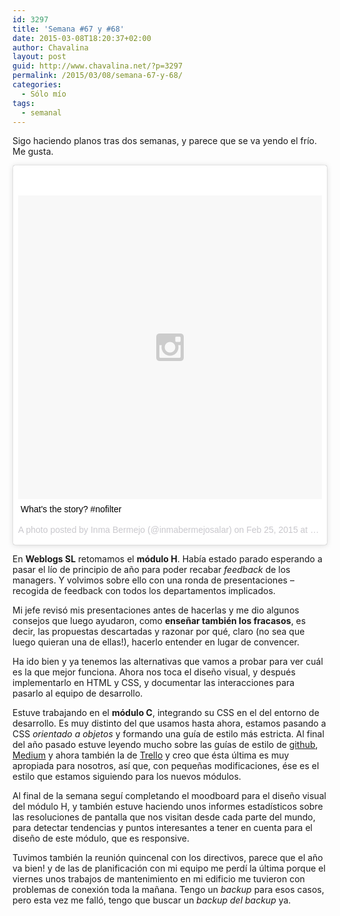 ```yaml
---
id: 3297
title: 'Semana #67 y #68'
date: 2015-03-08T18:20:37+02:00
author: Chavalina
layout: post
guid: http://www.chavalina.net/?p=3297
permalink: /2015/03/08/semana-67-y-68/
categories:
  - Sólo mío
tags:
  - semanal
---
```

Sigo haciendo planos tras dos semanas, y parece que se va yendo el frío. Me gusta.

<blockquote class="instagram-media" data-instgrm-captioned data-instgrm-version="4" style=" background:#FFF; border:0; border-radius:3px; box-shadow:0 0 1px 0 rgba(0,0,0,0.5),0 1px 10px 0 rgba(0,0,0,0.15); margin: 1px; max-width:658px; padding:0; width:99.375%; width:-webkit-calc(100% - 2px); width:calc(100% - 2px);"><div style="padding:8px;"> <div style=" background:#F8F8F8; line-height:0; margin-top:40px; padding:50% 0; text-align:center; width:100%;"> <div style=" background:url(data:image/png;base64,iVBORw0KGgoAAAANSUhEUgAAACwAAAAsCAMAAAApWqozAAAAGFBMVEUiIiI9PT0eHh4gIB4hIBkcHBwcHBwcHBydr+JQAAAACHRSTlMABA4YHyQsM5jtaMwAAADfSURBVDjL7ZVBEgMhCAQBAf//42xcNbpAqakcM0ftUmFAAIBE81IqBJdS3lS6zs3bIpB9WED3YYXFPmHRfT8sgyrCP1x8uEUxLMzNWElFOYCV6mHWWwMzdPEKHlhLw7NWJqkHc4uIZphavDzA2JPzUDsBZziNae2S6owH8xPmX8G7zzgKEOPUoYHvGz1TBCxMkd3kwNVbU0gKHkx+iZILf77IofhrY1nYFnB/lQPb79drWOyJVa/DAvg9B/rLB4cC+Nqgdz/TvBbBnr6GBReqn/nRmDgaQEej7WhonozjF+Y2I/fZou/qAAAAAElFTkSuQmCC); display:block; height:44px; margin:0 auto -44px; position:relative; top:-22px; width:44px;"></div></div> <p style=" margin:8px 0 0 0; padding:0 4px;"> <a href="https://instagram.com/p/ziiQBItsrJ/" style=" color:#000; font-family:Arial,sans-serif; font-size:14px; font-style:normal; font-weight:normal; line-height:17px; text-decoration:none; word-wrap:break-word;" target="_top">What's the story? #nofilter</a></p> <p style=" color:#c9c8cd; font-family:Arial,sans-serif; font-size:14px; line-height:17px; margin-bottom:0; margin-top:8px; overflow:hidden; padding:8px 0 7px; text-align:center; text-overflow:ellipsis; white-space:nowrap;">A photo posted by Inma Bermejo (@inmabermejosalar) on <time style=" font-family:Arial,sans-serif; font-size:14px; line-height:17px;" datetime="2015-02-25T21:41:35+00:00">Feb 25, 2015 at 1:41pm PST</time></p></div></blockquote>

En **Weblogs SL** retomamos el **módulo H**. Había estado parado esperando a pasar el lío de principio de año para poder recabar _feedback_ de los managers. Y volvimos sobre ello con una ronda de presentaciones &#8211; recogida de feedback con todos los departamentos implicados. 

Mi jefe revisó mis presentaciones antes de hacerlas y me dio algunos consejos que luego ayudaron, como **enseñar también los fracasos**, es decir, las propuestas descartadas y razonar por qué, claro (no sea que luego quieran una de ellas!), hacerlo entender en lugar de convencer. 

Ha ido bien y ya tenemos las alternativas que vamos a probar para ver cuál es la que mejor funciona. Ahora nos toca el diseño visual, y después implementarlo en HTML y CSS, y documentar las interacciones para pasarlo al equipo de desarrollo.

Estuve trabajando en el **módulo C**, integrando su CSS en el del entorno de desarrollo. Es muy distinto del que usamos hasta ahora, estamos pasando a CSS _orientado a objetos_ y formando una guía de estilo más estricta. Al final del año pasado estuve leyendo mucho sobre las guías de estilo de [github](http://markdotto.com/2014/07/23/githubs-css/), [Medium](https://medium.com/@fat/mediums-css-is-actually-pretty-fucking-good-b8e2a6c78b06) y ahora también la de [Trello](http://blog.trello.com/heres-the-official-trello-css-guide/) y creo que ésta última es muy apropiada para nosotros, así que, con pequeñas modificaciones, ése es el estilo que estamos siguiendo para los nuevos módulos.

Al final de la semana seguí completando el moodboard para el diseño visual del módulo H, y también estuve haciendo unos informes estadísticos sobre las resoluciones de pantalla que nos visitan desde cada parte del mundo, para detectar tendencias y puntos interesantes a tener en cuenta para el diseño de este módulo, que es responsive.

Tuvimos también la reunión quincenal con los directivos, parece que el año va bien! y de las de planificación con mi equipo me perdí la última porque el viernes unos trabajos de mantenimiento en mi edificio me tuvieron con problemas de conexión toda la mañana. Tengo un _backup_ para esos casos, pero esta vez me falló, tengo que buscar un _backup del backup_ ya.